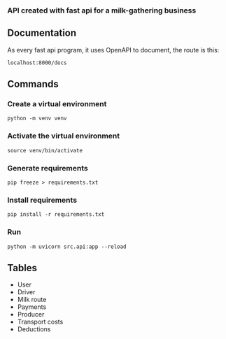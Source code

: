 ### API created with fast api for a milk-gathering business

## Documentation

As every fast api program, it uses OpenAPI to document, the route is this:

```
localhost:8000/docs
```

## Commands

### Create a virtual environment

```
python -m venv venv
```

### Activate the virtual environment

```
source venv/bin/activate
```

### Generate requirements
```
pip freeze > requirements.txt
```

### Install requirements
```
pip install -r requirements.txt
```

### Run

```
python -m uvicorn src.api:app --reload
```

## Tables

- User
- Driver
- Milk route
- Payments
- Producer
- Transport costs
- Deductions
